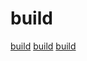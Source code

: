 # build

[build](https://github.com/bokub/lyo)
[build](https://github.com/huihut/OpenCV-MinGW-Build)
[build](https://github.com/erlang/rebar3)
